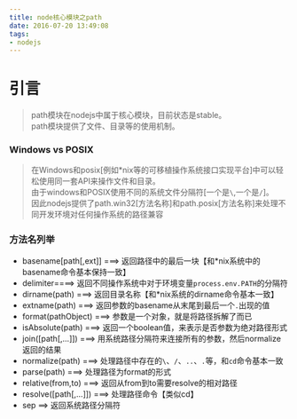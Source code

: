 ```yaml
---
title: node核心模块之path
date: 2016-07-20 13:49:08
tags:
- nodejs
---
```


# 引言
> path模块在nodejs中属于核心模块，目前状态是stable。  
> path模块提供了文件、目录等的使用机制。

### Windows vs POSIX
> 在Windows和posix[例如*nix等的可移植操作系统接口实现平台]中可以轻松使用同一套API来操作文件和目录。  
> 由于windows和POSIX使用不同的系统文件分隔符[一个是`\`,一个是`/`]。  
> 因此nodejs提供了path.win32[方法名称]和path.posix[方法名称]来处理不同开发环境对任何操作系统的路径兼容  

### 方法名列举
- basename[path[,ext]]  ===> 返回路径中的最后一块【和*nix系统中的basename命令基本保持一致】
- delimiter====> 返回不同操作系统中对于环境变量`process.env.PATH`的分隔符
- dirname(path) ===>  返回目录名称【和*nix系统的dirname命令基本一致】
- extname(path) ===> 返回参数的basename从末尾到最后一个`.`出现的值
- format(pathObject) ===> 参数是一个对象，就是将路径拆解了而已
- isAbsolute(path) ===> 返回一个boolean值，来表示是否参数为绝对路径形式
- join([path[,...]]) ===> 用系统路径分隔符来连接所有的参数，然后normalize返回的结果
- normalize(path) ===> 处理路径中存在的`\`、`/`、`..`、`.`等，和`cd`命令基本一致
- parse(path) ===> 处理路径为format的形式
- relative(from,to) ===> 返回从from到to需要resolve的相对路径
- resolve([path[,...]]) ===> 处理路径命令【类似cd】
- sep ==> 返回系统路径分隔符

